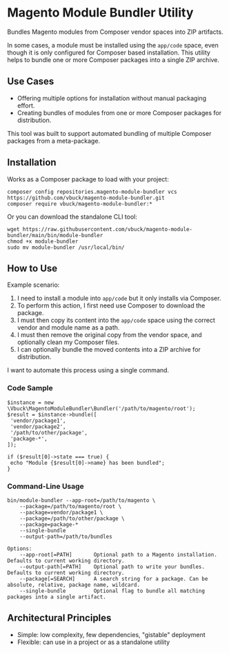 # Magento Module Bundler Utility

Bundles Magento modules from Composer vendor spaces into ZIP artifacts.

In some cases, a module must be installed using the `app/code` space, even though it is only configured for Composer
based installation. This utility helps to bundle one or more Composer packages into a single ZIP archive.

## Use Cases

* Offering multiple options for installation without manual packaging effort.
* Creating bundles of modules from one or more Composer packages for distribution. 

This tool was built to support automated bundling of multiple Composer packages from a meta-package.

## Installation

Works as a Composer package to load with your project:

    composer config repositories.magento-module-bundler vcs https://github.com/vbuck/magento-module-bundler.git
    composer require vbuck/magento-module-bundler:*

Or you can download the standalone CLI tool:

    wget https://raw.githubusercontent.com/vbuck/magento-module-bundler/main/bin/module-bundler
    chmod +x module-bundler
    sudo mv module-bundler /usr/local/bin/

## How to Use

Example scenario:

1. I need to install a module into `app/code` but it only installs via Composer.
2. To perform this action, I first need use Composer to download the package.
3. I must then copy its content into the `app/code` space using the correct vendor and module name as a path.
4. I must then remove the original copy from the vendor space, and optionally clean my Composer files.
5. I can optionally bundle the moved contents into a ZIP archive for distribution.

I want to automate this process using a single command.

### Code Sample

    $instance = new \Vbuck\MagentoModuleBundler\Bundler('/path/to/magento/root');
    $result = $instance->bundle([
     'vendor/package1',
     'vendor/package2',
     '/path/to/other/package',
     'package-*',
    ]);
    
    if ($result[0]->state === true) {
     echo "Module {$result[0]->name} has been bundled"; 
    }

### Command-Line Usage

    bin/module-bundler --app-root=/path/to/magento \
        --package=/path/to/magento/root \
        --package=vendor/package1 \
        --package=/path/to/other/package \
        --package=package-*
        --single-bundle
        --output-path=/path/to/bundles
 
    Options:
        --app-root[=PATH]       Optional path to a Magento installation. Defaults to current working directory.
        --output-path[=PATH]    Optional path to write your bundles. Defaults to current working directory.
        --package[=SEARCH]      A search string for a package. Can be absolute, relative, package name, wildcard.
        --single-bundle         Optional flag to bundle all matching packages into a single artifact.

## Architectural Principles

* Simple: low complexity, few dependencies, "gistable" deployment
* Flexible: can use in a project or as a standalone utility
